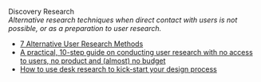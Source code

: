 Discovery Research  
_Alternative research techniques when direct contact with users is not possible, or as a preparation to user research._

*   [7 Alternative User Research Methods](https://www.koruux.com/blog/7-alternative-user-research-methods/)
*   [A practical, 10-step guide on conducting user research with no access to users, no product and (almost) no budget](https://uxdesign.cc/a-practical-guide-on-conducting-user-research-with-no-access-to-users-and-no-product-e7face850ce2)
*   [How to use desk research to kick-start your design process](https://uxdesign.cc/how-to-use-desk-research-to-kick-start-your-design-process-aab6e67fd7a4)
